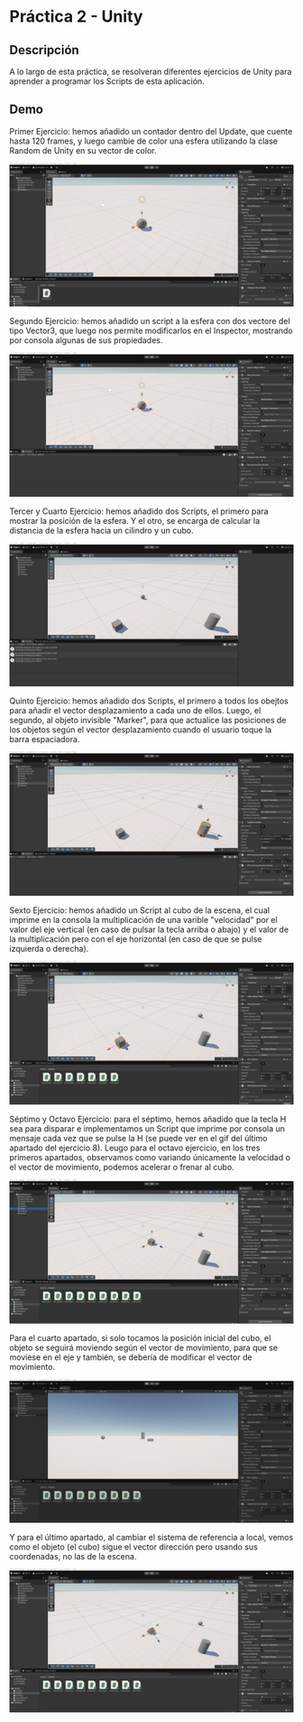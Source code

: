 # Práctica 2 - Unity


## Descripción

A lo largo de esta práctica, se resolveran diferentes ejercicios de Unity para aprender
a programar los Scripts de esta aplicación.

## Demo

Primer Ejercicio: hemos añadido un contador dentro del Update, que cuente hasta 120 frames, y luego
cambie de color una esfera utilizando la clase Random de Unity en su vector de color.

![Demo del proyecto](Primer%20Ejercicio/First%20Exercise.gif)


Segundo Ejercicio: hemos añadido un script a la esfera con dos vectore del tipo Vector3, que luego
nos permite modificarlos en el Inspector, mostrando por consola algunas de sus propiedades.

![Demo del proyecto](Segundo%20Ejercicio/Second%20Exercise.gif)


Tercer y Cuarto Ejercicio: hemos añadido dos Scripts, el primero para mostrar la posición de la 
esfera. Y el otro, se encarga de calcular la distancia de la esfera hacia un cilindro y un cubo.

![Demo del proyecto](Cuarto%20Ejercicio/3-4%20Exercise.gif)


Quinto Ejercicio: hemos añadido dos Scripts, el primero a todos los obejtos para añadir el vector 
desplazamiento a cada uno de ellos. Luego, el segundo, al objeto invisible "Marker", para que 
actualice las posiciones de los objetos según el vector desplazamiento cuando el usuario 
toque la barra espaciadora.

![Demo del proyecto](Quinto%20Ejercicio/Fifth%20Exercise.gif)




Sexto Ejercicio: hemos añadido un Script al cubo de la escena, el cual imprime en la consola
la multiplicación de una varible "velocidad" por el valor del eje vertical (en caso de pulsar
la tecla arriba o abajo) y el valor de la multiplicación pero con el eje horizontal (en caso
de que se pulse izquierda o derecha).

![Demo del proyecto](Sexto%20Ejercicio/Sixth%20Exercise.gif)



Séptimo y Octavo Ejercicio: para el séptimo, hemos añadido que la tecla H sea para disparar
e implementamos un Script que imprime por consola un mensaje cada vez que se pulse la H (se 
puede ver en el gif del último apartado del ejercicio 8).
Leugo para el octavo ejercicio, en los tres primeros apartados, observamos como variando
únicamente la velocidad o el vector de movimiento, podemos acelerar o frenar al cubo.

![Demo del proyecto](Octavo%20Ejercicio/Eighth%20Exercise.gif)


Para el cuarto apartado, si solo tocamos la posición inicial del cubo, el objeto se
seguirá moviendo según el vector de movimiento, para que se moviese en el eje y también,
se debería de modificar el vector de movimiento.

![Demo del proyecto](Octavo%20Ejercicio/Eighth2%20Exercise.gif)


Y para el último apartado, al cambiar el sistema de referencia a local, vemos como el 
objeto (el cubo) sigue el vector dirección pero usando sus coordenadas, no las de la escena.

![Demo del proyecto](Octavo%20Ejercicio/Eighth3%20Exercise.gif)

